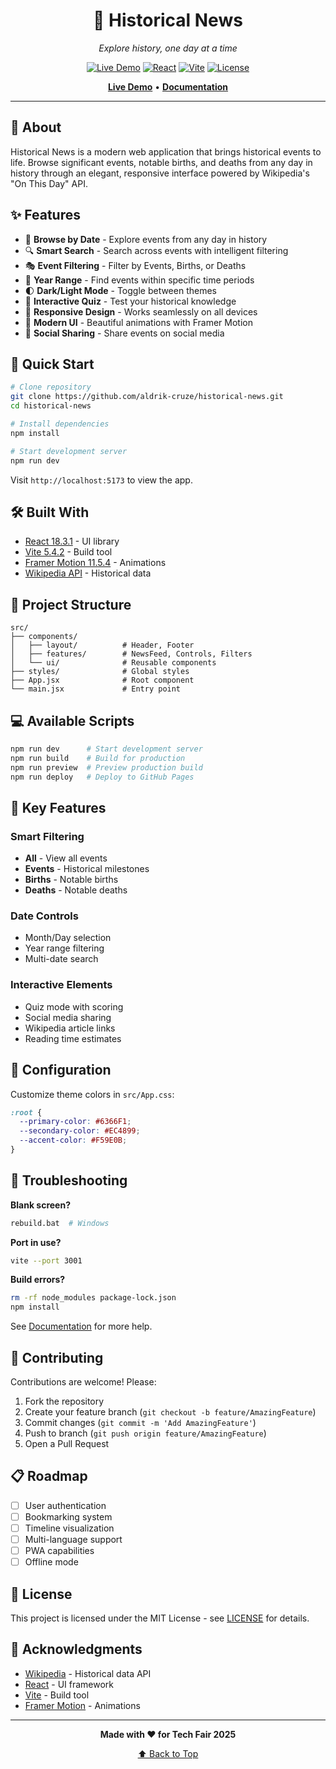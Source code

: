 <div align="center">

# 📰 Historical News

*Explore history, one day at a time*

[![Live Demo](https://img.shields.io/badge/demo-live-success?style=flat-square)](https://aldrik-cruze.github.io/historical-news)
[![React](https://img.shields.io/badge/React-18.3.1-61dafb?style=flat-square&logo=react)](https://reactjs.org/)
[![Vite](https://img.shields.io/badge/Vite-5.4.2-646cff?style=flat-square&logo=vite)](https://vitejs.dev/)
[![License](https://img.shields.io/badge/license-MIT-blue?style=flat-square)](LICENSE)

**[Live Demo](https://aldrik-cruze.github.io/historical-news)** • **[Documentation](docs/DOCUMENTATION_INDEX.md)**

</div>

---

## 📖 About

Historical News is a modern web application that brings historical events to life. Browse significant events, notable births, and deaths from any day in history through an elegant, responsive interface powered by Wikipedia's "On This Day" API.

## ✨ Features

- 📅 **Browse by Date** - Explore events from any day in history
- 🔍 **Smart Search** - Search across events with intelligent filtering
- 🎭 **Event Filtering** - Filter by Events, Births, or Deaths
- 📆 **Year Range** - Find events within specific time periods
- 🌓 **Dark/Light Mode** - Toggle between themes
- 🧠 **Interactive Quiz** - Test your historical knowledge
- 📱 **Responsive Design** - Works seamlessly on all devices
- 🎨 **Modern UI** - Beautiful animations with Framer Motion
- 🔗 **Social Sharing** - Share events on social media

## 🚀 Quick Start

```bash
# Clone repository
git clone https://github.com/aldrik-cruze/historical-news.git
cd historical-news

# Install dependencies
npm install

# Start development server
npm run dev
```

Visit `http://localhost:5173` to view the app.

## 🛠️ Built With

- [React 18.3.1](https://reactjs.org/) - UI library
- [Vite 5.4.2](https://vitejs.dev/) - Build tool
- [Framer Motion 11.5.4](https://www.framer.com/motion/) - Animations
- [Wikipedia API](https://en.wikipedia.org/api/rest_v1/) - Historical data

## 📂 Project Structure

```
src/
├── components/
│   ├── layout/          # Header, Footer
│   ├── features/        # NewsFeed, Controls, Filters
│   └── ui/              # Reusable components
├── styles/              # Global styles
├── App.jsx              # Root component
└── main.jsx             # Entry point
```

## 💻 Available Scripts

```bash
npm run dev      # Start development server
npm run build    # Build for production
npm run preview  # Preview production build
npm run deploy   # Deploy to GitHub Pages
```

## 🎨 Key Features

### Smart Filtering
- **All** - View all events
- **Events** - Historical milestones
- **Births** - Notable births
- **Deaths** - Notable deaths

### Date Controls
- Month/Day selection
- Year range filtering
- Multi-date search

### Interactive Elements
- Quiz mode with scoring
- Social media sharing
- Wikipedia article links
- Reading time estimates

## 🔧 Configuration

Customize theme colors in `src/App.css`:

```css
:root {
  --primary-color: #6366F1;
  --secondary-color: #EC4899;
  --accent-color: #F59E0B;
}
```

## 🐛 Troubleshooting

**Blank screen?**
```bash
rebuild.bat  # Windows
```

**Port in use?**
```bash
vite --port 3001
```

**Build errors?**
```bash
rm -rf node_modules package-lock.json
npm install
```

See [Documentation](docs/DEVELOPER_GUIDE.md) for more help.

## 🤝 Contributing

Contributions are welcome! Please:

1. Fork the repository
2. Create your feature branch (`git checkout -b feature/AmazingFeature`)
3. Commit changes (`git commit -m 'Add AmazingFeature'`)
4. Push to branch (`git push origin feature/AmazingFeature`)
5. Open a Pull Request

## 📋 Roadmap

- [ ] User authentication
- [ ] Bookmarking system
- [ ] Timeline visualization
- [ ] Multi-language support
- [ ] PWA capabilities
- [ ] Offline mode

## 📄 License

This project is licensed under the MIT License - see [LICENSE](LICENSE) for details.

## 👏 Acknowledgments

- [Wikipedia](https://www.wikipedia.org/) - Historical data API
- [React](https://reactjs.org/) - UI framework
- [Vite](https://vitejs.dev/) - Build tool
- [Framer Motion](https://www.framer.com/motion/) - Animations

---

<div align="center">

**Made with ❤️ for Tech Fair 2025**

[⬆ Back to Top](#-historical-news)

</div>
